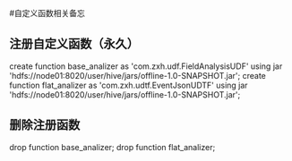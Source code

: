 #自定义函数相关备忘
## 注册自定义函数（永久）
create function base_analizer as 'com.zxh.udf.FieldAnalysisUDF' using jar 'hdfs://node01:8020/user/hive/jars/offline-1.0-SNAPSHOT.jar';
create function flat_analizer as 'com.zxh.udtf.EventJsonUDTF' using jar 'hdfs://node01:8020/user/hive/jars/offline-1.0-SNAPSHOT.jar';
## 删除注册函数
drop  function base_analizer;
drop  function flat_analizer;